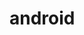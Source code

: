 # android


[](https://raw.githubusercontent.com/xkdaq/android/master/xk_spinner/img/img_spinner.png)
